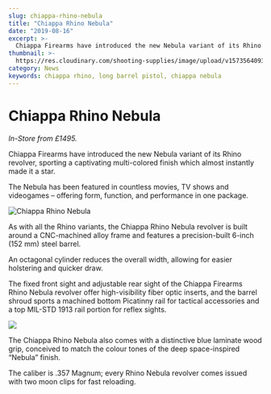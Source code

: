 ```yaml
---
slug: chiappa-rhino-nebula
title: "Chiappa Rhino Nebula"
date: "2019-08-16"
excerpt: >-
  Chiappa Firearms have introduced the new Nebula variant of its Rhino revolver, sporting a captivating multi-colored finish which almost instantly made it a star.
thumbnail: >-
  https://res.cloudinary.com/shooting-supplies/image/upload/v1573564093/Chiappa-Rhino-Nebula_cwglcy_c3tyo2-1_etagap.jpg
category: News
keywords: chiappa rhino, long barrel pistol, chiappa nebula
---
```


# **Chiappa Rhino Nebula**

_In-Store from £1495._

Chiappa Firearms have introduced the new Nebula variant of its Rhino revolver, sporting a captivating multi-colored finish which almost instantly made it a star.

The Nebula has been featured in countless movies, TV shows and videogames – offering form, function, and performance in one package.

![Chiappa Rhino Nebula](https://res.cloudinary.com/shooting-supplies/image/upload/v1573564093/Chiappa-Rhino-Nebula_cwglcy_c3tyo2-1_etagap.jpg)

As with all the Rhino variants, the Chiappa Rhino Nebula revolver is built around a CNC-machined alloy frame and features a precision-built 6-inch (152 mm) steel barrel.

An octagonal cylinder reduces the overall width, allowing for easier holstering and quicker draw.

The fixed front sight and adjustable rear sight of the Chiappa Firearms Rhino Nebula revolver offer high-visibility fiber optic inserts, and the barrel shroud sports a machined bottom Picatinny rail for tactical accessories and a top MIL-STD 1913 rail portion for reflex sights.

![](https://res.cloudinary.com/shooting-supplies/image/upload/v1573564091/Chiappa-Rhino-Nebula-Grip_eiyj3b_wydvjb-1_ezpj4o.jpg)

The Chiappa Rhino Nebula also comes with a distinctive blue laminate wood grip, conceived to match the colour tones of the deep space-inspired “Nebula” finish.

The caliber is .357 Magnum; every Rhino Nebula revolver comes issued with two moon clips for fast reloading.

